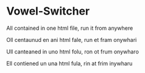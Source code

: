 # Vowel-Switcher

All contained in one html file, run it from anywhere

Oll centaunud en ani html fale, run et fram onywhari 

Ull canteaned in uno html folu, ron ot frum onywharo 

Ell contiened un una html fula, rin at frim inywharu 
